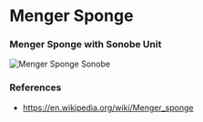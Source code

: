 # Menger Sponge

### Menger Sponge with Sonobe Unit

![Menger Sponge Sonobe](https://mark1626.github.io/knowledge/assets/origami/fractals/menger-sponge.jpg)

### References
- https://en.wikipedia.org/wiki/Menger_sponge
